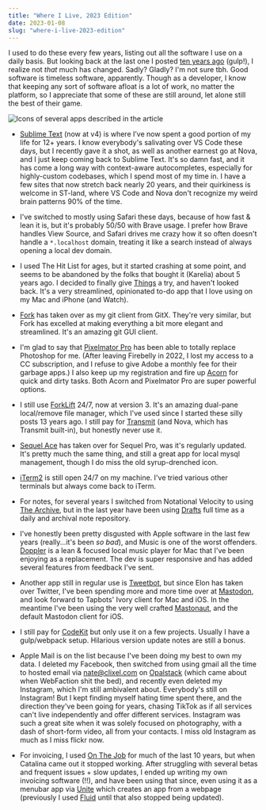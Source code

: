 ```yaml
---
title: "Where I Live, 2023 Edition"
date: 2023-01-08
slug: "where-i-live-2023-edition"
---
```


I used to do these every few years, listing out all the software I use on a daily basis. But looking back at the last one I posted [ten years ago](https://blog.clixel.com/posts/where-i-live-2013-edition/) (gulp!), I realize not *that* much has changed. Sadly? Gladly? I'm not sure tbh. Good software is timeless software, apparently. Though as a developer, I know that keeping any sort of software afloat is a lot of work, no matter the platform, so I appreciate that some of these are still around, let alone still the best of their game.

![Icons of several apps described in the article](/images/where-i-live-2023.png)

- [Sublime Text](https://www.sublimetext.com) (now at v4) is where I’ve now spent a good portion of my life for 12+ years. I know everybody's salivating over VS Code these days, but I recently gave it a shot, as well as another earnest go at Nova, and I just keep coming back to Sublime Text. It's so damn fast, and it has come a long way with context-aware autocompletes, especially for highly-custom codebases, which I spend most of my time in. I have a few sites that now stretch back nearly 20 years, and their quirkiness is welcome in ST-land, where VS Code and Nova don't recognize my weird brain patterns 90% of the time.</li>

- I've switched to mostly using Safari these days, because of how fast & lean it is, but it's probably 50/50 with Brave usage. I prefer how Brave handles View Source, and Safari drives me crazy how it so often doesn't handle a `*.localhost` domain, treating it like a search instead of always opening a local dev domain.

- I used The Hit List for ages, but it started crashing at some point, and seems to be abandoned by the folks that bought it (Karelia) about 5 years ago. I decided to finally give [Things](https://culturedcode.com/things/) a try, and haven't looked back. It's a very streamlined, opinionated to-do app that I love using on my Mac and iPhone (and Watch).

- [Fork](https://git-fork.com) has taken over as my git client from GitX. They're very similar, but Fork has excelled at making everything a bit more elegant and streamlined. It's an amazing git GUI client.

- I'm glad to say that [Pixelmator Pro](https://www.pixelmator.com/pro/) has been able to totally replace Photoshop for me. (After leaving Firebelly in 2022, I lost my access to a CC subscription, and I refuse to give Adobe a monthly fee for their garbage apps.) I also keep up my registration and fire up <a href="https://flyingmeat.com/acorn/">Acorn</a> for quick and dirty tasks. Both Acorn and Pixelmator Pro are super powerful options.

- I still use [ForkLift](https://www.binarynights.com) 24/7, now at version 3. It's an amazing dual-pane local/remove file manager, which I've used since I started these silly posts 13 years ago. I still pay for [Transmit](https://panic.com/transmit/) (and Nova, which has Transmit built-in), but honestly never use it.

- [Sequel Ace](https://sequel-ace.com) has taken over for Sequel Pro, was it's regularly updated. It's pretty much the same thing, and still a great app for local mysql management, though I do miss the old syrup-drenched icon.

- [iTerm2](https://iterm2.com) is still open 24/7 on my machine. I've tried various other terminals but always come back to iTerm.

- For notes, for several years I switched from Notational Velocity to using [The Archive](https://zettelkasten.de/the-archive/), but in the last year have been using [Drafts](https://getdrafts.com) full time as a daily and archival note repository.

- I've honestly been pretty disgusted with Apple software in the last few years (really...it's been *so bad*), and Music is one of the worst offenders. [Doppler](https://brushedtype.co/doppler/) is a lean & focused local music player for Mac that I've been enjoying as a replacement. The dev is super responsive and has added several features from feedback I've sent.

- Another app still in regular use is [Tweetbot](https://tapbots.com/tweetbot/mac/), but since Elon has taken over Twitter, I've been spending more and more time over at [Mastodon](https://mastodon.art/@natebeaty), and look forward to Tapbots' Ivory client for Mac and iOS. In the meantime I've been using the very well crafted [Mastonaut](https://mastonaut.app), and the default Mastodon client for iOS.

- I still pay for [CodeKit](https://codekitapp.com) but only use it on a few projects. Usually I have a gulp/webpack setup. Hilarious version update notes are still a bonus.

- Apple Mail is on the list because I've been doing my best to own my data. I deleted my Facebook, then switched from using gmail all the time to hosted email via nate@clixel.com on [Opalstack](https://brushedtype.co/doppler/) (which came about when WebFaction shit the bed), and recently even deleted my Instagram, which I'm still ambivalent about. Everybody's still on Instagram! But I kept finding myself hating time spent there, and the direction they've been going for years, chasing TikTok as if all services can't live independently and offer different services. Instagram was such a great site when it was solely focused on photography, with a dash of short-form video, all from your contacts. I miss old Instagram as much as I miss flickr now.

- For invoicing, I used [On The Job](https://stuntsoftware.com/onthejob/) for much of the last 10 years, but when Catalina came out it stopped working. After struggling with several betas and frequent issues + slow updates, I ended up writing my own invoicing software (!!), and have been using that since, even using it as a menubar app via [Unite](https://www.bzgapps.com/unite) which creates an app from a webpage (previously I used [Fluid](https://fluidapp.com) until that also stopped being updated).

